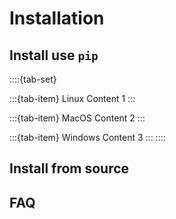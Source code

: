 # Installation

## Install use `pip`

::::{tab-set}

:::{tab-item} Linux
Content 1
:::

:::{tab-item} MacOS
Content 2
:::

:::{tab-item} Windows
Content 3
:::
::::

## Install from source

## FAQ
